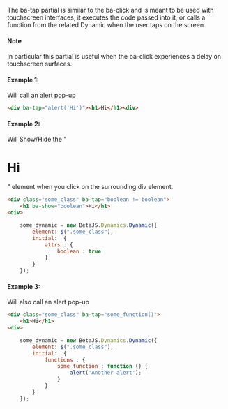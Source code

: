 

The ba-tap partial is similar to the ba-click and is meant to be used with touchscreen interfaces,
it executes the code passed into it, or calls a function from the related Dynamic when the user taps on the screen.

#### Note

In particular this partial is useful when the ba-click experiences a delay on touchscreen surfaces.


#### Example 1:

Will call an alert pop-up


```html
<div ba-tap="alert('Hi')"><h1>Hi</h1><div>
```

#### Example 2:

Will Show/Hide the "<h1>Hi</h1>"  element when you click on the surrounding div element.

```html
<div class="some_class" ba-tap="boolean != boolean">
    <h1 ba-show="boolean">Hi</h1>
<div>
```

```js
    some_dynamic = new BetaJS.Dynamics.Dynamic({
        element: $(".some_class"),
        initial:  {
            attrs : {
                boolean : true
            }
        }
    });
```

#### Example 3:

Will also call an alert pop-up

```html
<div class="some_class" ba-tap="some_function()">
    <h1>Hi</h1>
<div>
```

```js
    some_dynamic = new BetaJS.Dynamics.Dynamic({
        element: $(".some_class"),
        initial:  {
            functions : {
                some_function : function () {
                    alert('Another alert');
                }
            }
        }
    });
```
